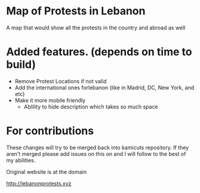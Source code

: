 # Map of Protests in Lebanon
A map that would show all the protests in the country and abroad as well


# Added features. (depends on time to build)
* Remove Protest Locations if not valid
* Add the international ones forlebanon (like in Madrid, DC, New York, and etc)
* Make it more mobile friendly
    * Ablility to hide description which takes so much space

# For contributions
These changes will try to be merged back into kamicuts repository. If they aren't merged please add issues on this on and I will follow to 
the best of my abilities. 

Original website is at the domain 

http://lebanonprotests.xyz

